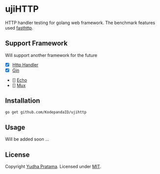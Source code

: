 # ujiHTTP
HTTP handler testing for golang web framework. The benchmark features used [fasthttp](https://github.com/valyala/fasthttp).

## Support Framework
Will support another framework for the future
* [x] [Http Handler](https://golang.org/pkg/net/http/)
* [x] [Gin](https://github.com/gin-gonic/gin)
* [] [Echo](https://github.com/labstack/echo)
* [] [Mux](https://github.com/gorilla/mux)

## Installation
```bash
go get github.com/KodepandaID/ujihttp
```

## Usage
Will be added soon ...

## License
Copyright [Yudha Pratama](https://github.com/lordaur). Licensed under [MIT](./LICENSE).